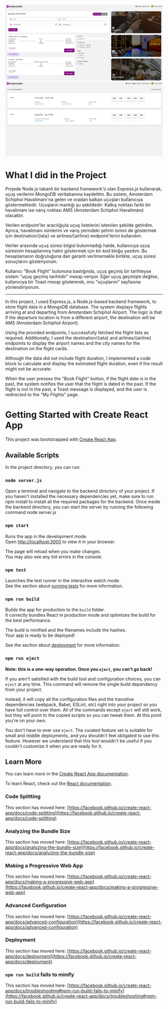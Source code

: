 
![My Flights MainPage Screenshot](./public/images/main-page.png)
![My Flights Screenshot](./public/images/my-flights.png)

# What I did in the Project
Projede Node.js tabanlı bir backend framework'ü olan Express.js kullanarak, uçuş verilerini MongoDB veritabanına kaydettim. Bu sistem, Amsterdam Schiphol Havalimanı'na gelen ve oradan kalkan uçuşları kullanıcıya göstermektedir. Uçuşların mantığı şu şekildedir: Kalkış noktası farklı bir havalimanı ise varış noktası AMS (Amsterdam Schiphol Havalimanı) olacaktır.

Verilen endpoint'ler aracılığıyla uçuş listelerini istenilen şekilde getirdim. Ayrıca, havalimanı isimlerini ve varış yerindeki şehrin ismini de göstermek için destination/{iata} ve airlines/{airline} endpoint'lerini kullandım.

Veriler arasında uçuş süresi bilgisi bulunmadığı halde, kullanıcıya uçuş süresinin hesaplanmış halini göstermek için bir kod bloğu yazdım. Bu hesaplamanın doğruluğuna dair garanti verilmemekle birlikte, uçuş süresi sonuçlarını gösteriyorum.

Kullanıcı "Book Flight" butonuna bastığında, uçuş geçmiş bir tarihteyse sistem "uçuş geçmiş tarihlidir" mesajı veriyor. Eğer uçuş geçmişte değilse, kullanıcıya bir Toast mesajı göstererek, onu "uçuşlarım" sayfasına yönlendiriyorum.

---

In this project, I used Express.js, a Node.js-based backend framework, to store flight data in a MongoDB database. The system displays flights arriving at and departing from Amsterdam Schiphol Airport. The logic is that if the departure location is from a different airport, the destination will be AMS (Amsterdam Schiphol Airport).

Using the provided endpoints, I successfully fetched the flight lists as required. Additionally, I used the destination/{iata} and airlines/{airline} endpoints to display the airport names and the city names for the destination on the flight cards.

Although the data did not include flight duration, I implemented a code block to calculate and display the estimated flight duration, even if the result might not be accurate.

When the user presses the "Book Flight" button, if the flight date is in the past, the system notifies the user that the flight is dated in the past. If the flight is not in the past, a Toast message is displayed, and the user is redirected to the "My Flights" page.

# Getting Started with Create React App

This project was bootstrapped with [Create React App](https://github.com/facebook/create-react-app).

## Available Scripts

In the project directory, you can run:
### `node server.js`

Open a terminal and navigate to the backend directory of your project.
If you haven't installed the necessary dependencies yet, make sure to run npm install to install all the required packages for the backend.
Once inside the backend directory, you can start the server by running the following command 
node server.js

### `npm start`

Runs the app in the development mode.\
Open [http://localhost:3000](http://localhost:3000) to view it in your browser.

The page will reload when you make changes.\
You may also see any lint errors in the console.

### `npm test`

Launches the test runner in the interactive watch mode.\
See the section about [running tests](https://facebook.github.io/create-react-app/docs/running-tests) for more information.

### `npm run build`

Builds the app for production to the `build` folder.\
It correctly bundles React in production mode and optimizes the build for the best performance.

The build is minified and the filenames include the hashes.\
Your app is ready to be deployed!

See the section about [deployment](https://facebook.github.io/create-react-app/docs/deployment) for more information.

### `npm run eject`

**Note: this is a one-way operation. Once you `eject`, you can't go back!**

If you aren't satisfied with the build tool and configuration choices, you can `eject` at any time. This command will remove the single build dependency from your project.

Instead, it will copy all the configuration files and the transitive dependencies (webpack, Babel, ESLint, etc) right into your project so you have full control over them. All of the commands except `eject` will still work, but they will point to the copied scripts so you can tweak them. At this point you're on your own.

You don't have to ever use `eject`. The curated feature set is suitable for small and middle deployments, and you shouldn't feel obligated to use this feature. However we understand that this tool wouldn't be useful if you couldn't customize it when you are ready for it.

## Learn More

You can learn more in the [Create React App documentation](https://facebook.github.io/create-react-app/docs/getting-started).

To learn React, check out the [React documentation](https://reactjs.org/).

### Code Splitting

This section has moved here: [https://facebook.github.io/create-react-app/docs/code-splitting](https://facebook.github.io/create-react-app/docs/code-splitting)

### Analyzing the Bundle Size

This section has moved here: [https://facebook.github.io/create-react-app/docs/analyzing-the-bundle-size](https://facebook.github.io/create-react-app/docs/analyzing-the-bundle-size)

### Making a Progressive Web App

This section has moved here: [https://facebook.github.io/create-react-app/docs/making-a-progressive-web-app](https://facebook.github.io/create-react-app/docs/making-a-progressive-web-app)

### Advanced Configuration

This section has moved here: [https://facebook.github.io/create-react-app/docs/advanced-configuration](https://facebook.github.io/create-react-app/docs/advanced-configuration)

### Deployment

This section has moved here: [https://facebook.github.io/create-react-app/docs/deployment](https://facebook.github.io/create-react-app/docs/deployment)

### `npm run build` fails to minify

This section has moved here: [https://facebook.github.io/create-react-app/docs/troubleshooting#npm-run-build-fails-to-minify](https://facebook.github.io/create-react-app/docs/troubleshooting#npm-run-build-fails-to-minify)
